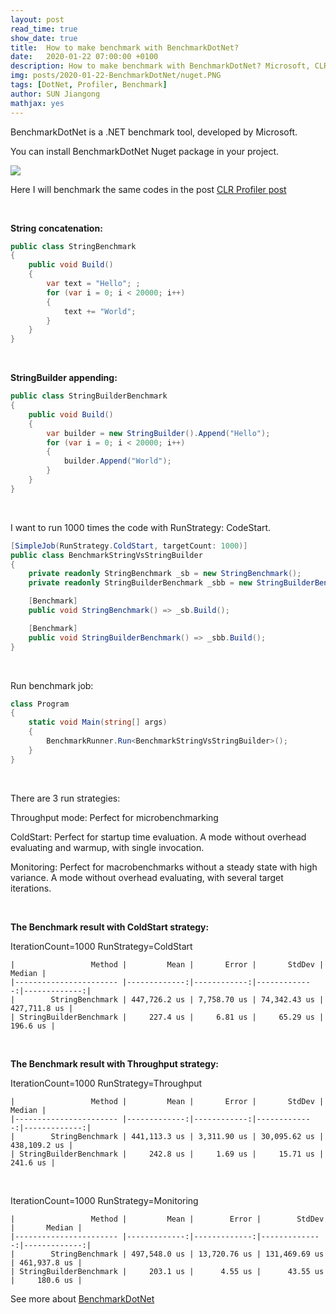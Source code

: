 ```yaml
---
layout: post
read_time: true
show_date: true
title:  How to make benchmark with BenchmarkDotNet?
date:   2020-01-22 07:00:00 +0100
description: How to make benchmark with BenchmarkDotNet? Microsoft, CLR Profiler, BenchmarkDotnet
img: posts/2020-01-22-BenchmarkDotNet/nuget.PNG
tags: [DotNet, Profiler, Benchmark]
author: SUN Jiangong
mathjax: yes
---
```


BenchmarkDotNet is a .NET benchmark tool, developed by Microsoft.

You can install BenchmarkDotNet Nuget package in your project.

![](./../../../assets/img/posts/2020-01-22-BenchmarkDotNet/nuget.PNG)

<!--more-->

Here I will benchmark the same codes in the post [CLR Profiler post](https://hellomrsun.github.io/2020/01/18/What-is-CLR-Profiler.html)

<br/>

<b>String concatenation:</b>

```csharp
public class StringBenchmark
{
    public void Build()
    {
        var text = "Hello"; ;
        for (var i = 0; i < 20000; i++)
        {
            text += "World";
        }
    }
}
```

<br />

<b>StringBuilder appending:</b>

```csharp
public class StringBuilderBenchmark
{
    public void Build()
    {
        var builder = new StringBuilder().Append("Hello");
        for (var i = 0; i < 20000; i++)
        {
            builder.Append("World");
        }
    }
}
```

<br/>

I want to run 1000 times the code with RunStrategy: CodeStart.

```csharp
[SimpleJob(RunStrategy.ColdStart, targetCount: 1000)]
public class BenchmarkStringVsStringBuilder
{
    private readonly StringBenchmark _sb = new StringBenchmark();
    private readonly StringBuilderBenchmark _sbb = new StringBuilderBenchmark();

    [Benchmark]
    public void StringBenchmark() => _sb.Build();

    [Benchmark]
    public void StringBuilderBenchmark() => _sbb.Build();
}
```

<br/>

Run benchmark job:


```csharp
class Program
{
    static void Main(string[] args)
    {
        BenchmarkRunner.Run<BenchmarkStringVsStringBuilder>();
    }
}
```

<br/>

There are 3 run strategies:
  
  Throughput mode: Perfect for microbenchmarking
  
  ColdStart: Perfect for startup time evaluation. A mode without overhead evaluating and warmup, with single invocation.
  
  Monitoring: Perfect for macrobenchmarks without a steady state with high variance. A mode without overhead evaluating, with several target iterations.

<br/>

<b>The Benchmark result with ColdStart strategy:</b>

IterationCount=1000  RunStrategy=ColdStart  

```
|                 Method |         Mean |       Error |       StdDev |       Median |
|----------------------- |-------------:|------------:|-------------:|-------------:|
|        StringBenchmark | 447,726.2 us | 7,758.70 us | 74,342.43 us | 427,711.8 us |
| StringBuilderBenchmark |     227.4 us |     6.81 us |     65.29 us |     196.6 us |
```

<br/>


<b>The Benchmark result with Throughput strategy:</b>

IterationCount=1000  RunStrategy=Throughput  

```
|                 Method |         Mean |       Error |       StdDev |       Median |
|----------------------- |-------------:|------------:|-------------:|-------------:|
|        StringBenchmark | 441,113.3 us | 3,311.90 us | 30,095.62 us | 438,109.2 us |
| StringBuilderBenchmark |     242.8 us |     1.69 us |     15.71 us |     241.6 us |
```
<br/>

IterationCount=1000  RunStrategy=Monitoring  

```
|                 Method |         Mean |        Error |        StdDev |       Median |
|----------------------- |-------------:|-------------:|--------------:|-------------:|
|        StringBenchmark | 497,548.0 us | 13,720.76 us | 131,469.69 us | 461,937.8 us |
| StringBuilderBenchmark |     203.1 us |      4.55 us |      43.55 us |     180.6 us |
```

See more about [BenchmarkDotNet](https://benchmarkdotnet.org)
